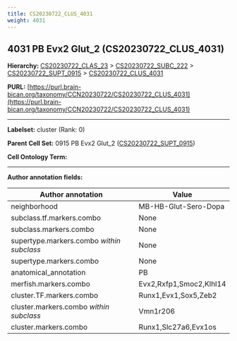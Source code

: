 ```yaml
---
title: CS20230722_CLUS_4031
weight: 4031
---
```

## 4031 PB Evx2 Glut_2 (CS20230722_CLUS_4031)
<b>Hierarchy: </b>
[CS20230722_CLAS_23](../CS20230722_CLAS_23) >
[CS20230722_SUBC_222](../CS20230722_SUBC_222) >
[CS20230722_SUPT_0915](../CS20230722_SUPT_0915) >
[CS20230722_CLUS_4031](../CS20230722_CLUS_4031)

**PURL:** [https://purl.brain-bican.org/taxonomy/CCN20230722/CS20230722_CLUS_4031](https://purl.brain-bican.org/taxonomy/CCN20230722/CS20230722_CLUS_4031)

---


**Labelset:** cluster (Rank: 0)

**Parent Cell Set:** 0915 PB Evx2 Glut_2 ([CS20230722_SUPT_0915](../CS20230722_SUPT_0915))



**Cell Ontology Term:** 

[MARKER GENES.]: #


---

[TRANSFERRED ANNOTATIONS.]: #


[AUTHOR ANNOTATION FIELDS.]: #


**Author annotation fields:**

| Author annotation | Value |
|-------------------|-------|
|neighborhood|MB-HB-Glut-Sero-Dopa|
|subclass.tf.markers.combo|None|
|subclass.markers.combo|None|
|supertype.markers.combo _within subclass_|None|
|supertype.markers.combo|None|
|anatomical_annotation|PB|
|merfish.markers.combo|Evx2,Rxfp1,Smoc2,Klhl14|
|cluster.TF.markers.combo|Runx1,Evx1,Sox5,Zeb2|
|cluster.markers.combo _within subclass_|Vmn1r206|
|cluster.markers.combo|Runx1,Slc27a6,Evx1os|

